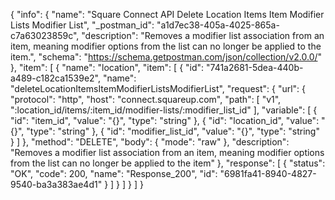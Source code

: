 {
  "info": {
    "name": "Square Connect API Delete Location Items Item Modifier Lists Modifier List",
    "_postman_id": "a1d7ec38-405a-4025-865a-c7a63023859c",
    "description": "Removes a modifier list association from an item, meaning modifier options from the list can no longer be applied to the item.",
    "schema": "https://schema.getpostman.com/json/collection/v2.0.0/"
  },
  "item": [
    {
      "name": "location",
      "item": [
        {
          "id": "741a2681-5dea-440b-a489-c182ca1539e2",
          "name": "deleteLocationItemsItemModifierListsModifierList",
          "request": {
            "url": {
              "protocol": "http",
              "host": "connect.squareup.com",
              "path": [
                "v1",
                ":location_id/items/:item_id/modifier-lists/:modifier_list_id"
              ],
              "variable": [
                {
                  "id": "item_id",
                  "value": "{}",
                  "type": "string"
                },
                {
                  "id": "location_id",
                  "value": "{}",
                  "type": "string"
                },
                {
                  "id": "modifier_list_id",
                  "value": "{}",
                  "type": "string"
                }
              ]
            },
            "method": "DELETE",
            "body": {
              "mode": "raw"
            },
            "description": "Removes a modifier list association from an item, meaning modifier options from the list can no longer be applied to the item"
          },
          "response": [
            {
              "status": "OK",
              "code": 200,
              "name": "Response_200",
              "id": "6981fa41-8940-4827-9540-ba3a383ae4d1"
            }
          ]
        }
      ]
    }
  ]
}